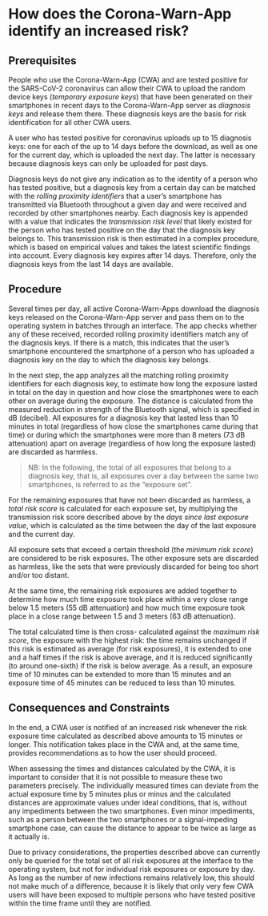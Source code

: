 # How does the Corona-Warn-App identify an increased risk?

## Prerequisites

People who use the Corona-Warn-App (CWA) and are tested positive for the SARS-CoV-2 coronavirus can allow their CWA to upload the random device keys (*temporary exposure keys*) that have been generated on their smartphones in recent days to the Corona-Warn-App server as *diagnosis keys* and release them there. These diagnosis keys are the basis for risk identification for all other CWA users.

A user who has tested positive for coronavirus uploads up to 15 diagnosis keys: one for each of the up to 14 days before the download, as well as one for the current day, which is uploaded the next day. The latter is necessary because diagnosis keys can only be uploaded for past days.

Diagnosis keys do not give any indication as to the identity of a person who has tested positive, but a diagnosis key from a certain day can be matched with the *rolling proximity identifiers* that a user’s smartphone has transmitted via Bluetooth throughout a given day and were received and recorded by other smartphones nearby. Each diagnosis key is appended with a value that indicates the *transmission risk level* that likely existed for the person who has tested positive on the day that the diagnosis key belongs to. This transmission risk is then estimated in a complex procedure, which is based on empirical values and takes the latest scientific findings into account. Every diagnosis key expires after 14 days. Therefore, only the diagnosis keys from the last 14 days are available.

## Procedure

Several times per day, all active Corona-Warn-Apps download the diagnosis keys released on the Corona-Warn-App server and pass them on to the operating system in batches through an interface. The app checks whether any of these received, recorded rolling proximity identifiers match any of the diagnosis keys. If there is a match, this indicates that the user’s smartphone encountered the smartphone of a person who has uploaded a diagnosis key on the day to which the diagnosis key belongs.

In the next step, the app analyzes all the matching rolling proximity identifiers for each diagnosis key, to estimate how long the exposure lasted in total on the day in question and how close the smartphones were to each other on average during the exposure. The distance is calculated from the measured reduction in strength of the Bluetooth signal, which is specified in dB (decibel). All exposures for a diagnosis key that lasted less than 10 minutes in total (regardless of how close the smartphones came during that time) or during which the smartphones were more than 8 meters (73 dB attenuation) apart on average (regardless of how long the exposure lasted) are discarded as harmless.

> NB: In the following, the total of all exposures that belong to a diagnosis key, that is, all exposures over a day between the same two smartphones, is referred to as the “exposure set”.

For the remaining exposures that have not been discarded as harmless, a *total risk score* is calculated for each exposure set, by multiplying the transmission risk score described above by the *days since last exposure value*, which is calculated as the time between the day of the last exposure and the current day.

All exposure sets that exceed a certain threshold (the *minimum risk score*) are considered to be risk exposures. The other exposure sets are discarded as harmless, like the sets that were previously discarded for being too short and/or too distant.

At the same time, the remaining risk exposures are added together to determine how much time exposure took place within a very close range below 1.5 meters (55 dB attenuation) and how much time exposure took place in a close range between 1.5 and 3 meters (63 dB attenuation).

The total calculated time is then cross- calculated against the *maximum risk score*, the exposure with the highest risk: the time remains unchanged if this risk is estimated as average (for risk exposures), it is extended to one and a half times if the risk is above average, and it is reduced significantly (to around one-sixth) if the risk is below average. As a result, an exposure time of 10 minutes can be extended to more than 15 minutes and an exposure time of 45 minutes can be reduced to less than 10 minutes.

## Consequences and Constraints

In the end, a CWA user is notified of an increased risk whenever the risk exposure time calculated as described above amounts to 15 minutes or longer. This notification takes place in the CWA and, at the same time, provides recommendations as to how the user should proceed.

When assessing the times and distances calculated by the CWA, it is important to consider that it is not possible to measure these two parameters precisely. The individually measured times can deviate from the actual exposure time by 5 minutes plus or minus and the calculated distances are approximate values under ideal conditions, that is, without any impediments between the two smartphones. Even minor impediments, such as a person between the two smartphones or a signal-impeding smartphone case, can cause the distance to appear to be twice as large as it actually is.

Due to privacy considerations, the properties described above can currently only be queried for the total set of all risk exposures at the interface to the operating system, but not for individual risk exposures or exposure by day. As long as the number of new infections remains relatively low, this should not make much of a difference, because it is likely that only very few CWA users will have been exposed to multiple persons who have tested positive within the time frame until they are notified.

